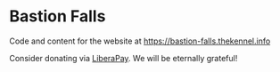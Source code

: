 # Bastion Falls

Code and content for the website at https://bastion-falls.thekennel.info

Consider donating via [LiberaPay](https://liberapay.com/nicodoggie/donate). We will be eternally grateful!